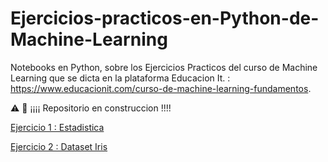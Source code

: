 # Ejercicios-practicos-en-Python-de-Machine-Learning

Notebooks en Python, sobre los Ejercicios Practicos del curso de Machine Learning que se dicta en la plataforma Educacion It. : https://www.educacionit.com/curso-de-machine-learning-fundamentos.


⚠️ 🚧 ¡¡¡¡ Repositorio en construccion !!!!


[Ejercicio 1 : Estadistica](https://github.com/GermanPLS/Ejercicios-practicos-en-Python-de-Machine-Learning/blob/81eaa1c6fc90c2b05b7c89546a1844760bc7763c/Estadistica%20-%20Probabilidad/Ejercicio%201%20-%20Estadistica.ipynb)

[Ejercicio 2 : Dataset Iris](https://github.com/GermanPLS/Ejercicios-practicos-en-Python-de-Machine-Learning/blob/bb453726dcf994af874e749b87f3255f2e98073b/Dataset%20Iris/Ejercicio%202%20-%20Iris.ipynb)

